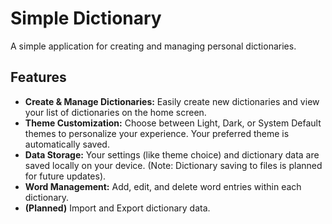 # Simple Dictionary

A simple application for creating and managing personal dictionaries.

## Features

*   **Create & Manage Dictionaries:** Easily create new dictionaries and view your list of dictionaries on the home screen.
*   **Theme Customization:** Choose between Light, Dark, or System Default themes to personalize your experience. Your preferred theme is automatically saved.
*   **Data Storage:** Your settings (like theme choice) and dictionary data are saved locally on your device. (Note: Dictionary saving to files is planned for future updates).
*   **Word Management:** Add, edit, and delete word entries within each dictionary.
*   **(Planned)** Import and Export dictionary data.
